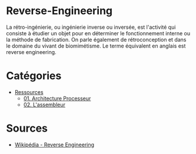 # Reverse-Engineering
La rétro-ingénierie, ou ingénierie inverse ou inversée, est l'activité qui consiste à étudier un objet pour en déterminer le fonctionnement interne ou la méthode de fabrication. On parle également de rétroconception et dans le domaine du vivant de biomimétisme. Le terme équivalent en anglais est reverse engineering.

# Catégories
* [Ressources](https://github.com/MalweenLeGoffic/Reverse-Engineering/tree/master/01.%20Ressources)
  * [01. Architecture Processeur](https://github.com/MalweenLeGoffic/Reverse-Engineering/blob/master/01.%20Ressources/01.%20Architecture%20Processeur.md)
  * [02. L'assembleur](https://github.com/MalweenLeGoffic/Reverse-Engineering/blob/master/01.%20Ressources/02.%20L'assembleur.md)
  
# Sources
* [Wikipédia - Reverse Engineering](https://fr.wikipedia.org/wiki/R%C3%A9tro-ing%C3%A9nierie)
